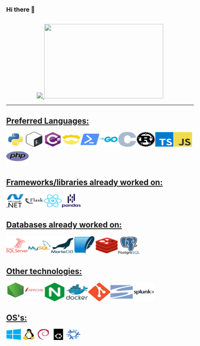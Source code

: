 ### Hi there 👋

<!--
**nuno-src/nuno-src** is a ✨ _special_ ✨ repository because its `README.md` (this file) appears on your GitHub profile.

Here are some ideas to get you started:

- 🔭 I’m currently working on ...
- 🌱 I’m currently learning C#
- -->

##
<!--
- 👯 I’m looking to collaborate on ...
- 🤔 I’m looking for help with ...
- 💬 Ask me about ...
- 📫 How to reach me: ...
- 😄 Pronouns: ...
- ⚡ Fun fact: ...
-->


<div align="center">
  <a href="https://github.com/nvn0">
  <img height="200em" src="https://github-readme-stats.vercel.app/api?username=nvn0&show_icons=true&theme=dark&include_all_commits=true&count_private=true"/>
  <img height="200em" width="320em" src="https://github-readme-stats.vercel.app/api/top-langs/?username=nvn0&layout=compact&langs_count=8&theme=dark&hide=yara,nix,dockerfile"/>
</div>
  
---  
  
##  Preferred Languages:
  

  <img align="left" alt="Nuno-Python" height="40" width="50" src="https://raw.githubusercontent.com/devicons/devicon/master/icons/python/python-original.svg">
  <img align="left" alt="Nuno-Bash" height="40" width="50" src="https://raw.githubusercontent.com/devicons/devicon/master/icons/bash/bash-original.svg">
  <img align="left" alt="Nuno-Csharp" height="40" width="50" src="https://raw.githubusercontent.com/devicons/devicon/master/icons/csharp/csharp-original.svg">
  <img align="left" alt="Nuno-Nim" height="40" width="50" src="https://raw.githubusercontent.com/devicons/devicon/refs/heads/master/icons/nim/nim-original.svg">
  <img align="left" alt="Nuno-PowerShell" height="40" width="50" src="https://raw.githubusercontent.com/devicons/devicon/refs/heads/master/icons/powershell/powershell-original.svg">
  <img align="left" alt="Nuno-Go" height="40" width="50" src="https://raw.githubusercontent.com/devicons/devicon/master/icons/go/go-original-wordmark.svg">
  <img align="left" alt="Nuno-C" height="40" width="50" src="https://raw.githubusercontent.com/devicons/devicon/master/icons/c/c-original.svg">
  <img align="left" alt="Nuno-Rust" height="40" width="50" src="https://raw.githubusercontent.com/devicons/devicon/master/icons/rust/rust-original.svg">
  <img align="left" alt="Nuno-Ts" height="40" width="50" src="https://raw.githubusercontent.com/devicons/devicon/master/icons/typescript/typescript-original.svg">
  <img align="left" alt="Nuno-Js" height="40" width="50" src="https://raw.githubusercontent.com/devicons/devicon/master/icons/javascript/javascript-original.svg">
  
  

<!--
  <img align="left" alt="Nuno-HTML" height="40" width="50" src="https://raw.githubusercontent.com/devicons/devicon/master/icons/html5/html5-original.svg">
  <img align="left" alt="Nuno-CSS" height="40" width="50" src="https://raw.githubusercontent.com/devicons/devicon/master/icons/css3/css3-original.svg">
  -->
  
  <img align="leftr" alt="Nuno-php" height="50" width="60" src="https://raw.githubusercontent.com/devicons/devicon/refs/heads/master/icons/php/php-original.svg">
  
<!--
<img align="left" alt="Nuno-Nim" height="40" width="50" src="https://raw.githubusercontent.com/devicons/devicon/refs/heads/master/icons/nim/nim-plain-wordmark.svg">
  <img align="left" alt="Nuno-Nim" height="40" width="50" src="https://raw.githubusercontent.com/devicons/devicon/refs/heads/master/icons/nim/nim-original.svg">
  <img align="left" alt="Nuno-Kotlin" height="40" width="50" src="https://raw.githubusercontent.com/devicons/devicon/master/icons/kotlin/kotlin-original.svg">
  <img align="center" alt="Nuno-Lua" height="40" width="50" src="https://raw.githubusercontent.com/devicons/devicon/master/icons/lua/lua-original.svg">
  <img align="center" alt="Nuno-Dart" height="30" width="40" src="https://raw.githubusercontent.com/devicons/devicon/master/icons/dart/dart-original.svg">
  <img align="center" alt="Nuno-C++" height="30" width="40" src="https://raw.githubusercontent.com/devicons/devicon/master/icons/cplusplus/cplusplus-original.svg">
  
  -->

  ##  Frameworks/libraries already worked on:

  <img align="left" alt="Nuno-dotnet" height="40" width="50" src="https://raw.githubusercontent.com/devicons/devicon/master/icons/dot-net/dot-net-original-wordmark.svg">
  <img align="left" alt="Nuno-Flask" height="40" width="50" src="https://raw.githubusercontent.com/devicons/devicon/master/icons/flask/flask-original-wordmark.svg">
  <img align="left" alt="Nuno-React" height="40" width="50" src="https://raw.githubusercontent.com/devicons/devicon/master/icons/react/react-original.svg">
  <img align="leftr" alt="Nuno-Pandas" height="40" width="50" src="https://raw.githubusercontent.com/devicons/devicon/master/icons/pandas/pandas-original-wordmark.svg">
  
  <!--
  <img align="leftr" alt="Nuno-Vue" height="40" width="50" src="https://raw.githubusercontent.com/devicons/devicon/master/icons/vuejs/vuejs-original.svg">
  <img align="left" alt="Nuno-Flutter" height="30" width="40" src="https://raw.githubusercontent.com/devicons/devicon/master/icons/flutter/flutter-original.svg">
  <img align="leftr" alt="Nuno-Django" height="30" width="40" src="https://raw.githubusercontent.com/devicons/devicon/master/icons/django/django-original.svg">
  
  <img align="left" alt="Nuno-Xamarin" height="40" width="50" src="https://raw.githubusercontent.com/devicons/devicon/master/icons/xamarin/xamarin-original-wordmark.svg">
-->
  
  
  ## Databases already worked on:
  
  <img align="left" alt="Nuno-mssqlserver" height="50" width="60" src="https://github.com/devicons/devicon/blob/master/icons/microsoftsqlserver/microsoftsqlserver-plain-wordmark.svg">
  <img align="left" alt="Nuno-mysql" height="50" width="60" src="https://raw.githubusercontent.com/devicons/devicon/master/icons/mysql/mysql-original-wordmark.svg">
  <img align="left" alt="Nuno-mariadb" height="50" width="60" src="https://raw.githubusercontent.com/devicons/devicon/refs/heads/master/icons/mariadb/mariadb-original-wordmark.svg">
  <img align="left" alt="Nuno-sqlite" height="50" width="60" src="https://raw.githubusercontent.com/devicons/devicon/refs/heads/master/icons/sqlite/sqlite-original.svg">
  <img align="left" alt="Nuno-redis" height="50" width="60" src="https://raw.githubusercontent.com/devicons/devicon/refs/heads/master/icons/redis/redis-original.svg">
  <img align="leftr" alt="Nuno-redis" height="50" width="60" src="https://raw.githubusercontent.com/devicons/devicon/refs/heads/master/icons/postgresql/postgresql-original-wordmark.svg">  
  <!--
  <img align="left" alt="Nuno-mdb" height="30" width="40" src="https://raw.githubusercontent.com/devicons/devicon/master/icons/mongodb/mongodb-original-wordmark.svg">
  -->
  
  
  ## Other technologies:
  
  <img align="left" alt="Nuno-nodejs" height="40" width="50" src="https://raw.githubusercontent.com/devicons/devicon/master/icons/nodejs/nodejs-original.svg">
  <img align="left" alt="Nuno-apache" height="40" width="50" src="https://raw.githubusercontent.com/devicons/devicon/master/icons/apache/apache-original-wordmark.svg">
  <img align="left" alt="Nuno-nginx" height="50" width="60" src="https://raw.githubusercontent.com/devicons/devicon/master/icons/nginx/nginx-original.svg">
  <img align="left" alt="Nuno-docker" height="50" width="60" src="https://raw.githubusercontent.com/devicons/devicon/master/icons/docker/docker-original-wordmark.svg">
  <img align="left" alt="Nuno-git" height="50" width="60" src="https://raw.githubusercontent.com/devicons/devicon/refs/heads/master/icons/git/git-plain.svg">
  <img align="left" alt="Nuno-subversion" height="50" width="60" src="https://raw.githubusercontent.com/devicons/devicon/refs/heads/master/icons/subversion/subversion-original.svg">
  <img align="leftr" alt="Nuno-splunk" height="50" width="60" src="https://github.com/devicons/devicon/blob/master/icons/splunk/splunk-original-wordmark.svg">
  
  
  ## OS's:
  
  <img align="left" alt="Nuno-Windows" height="30" width="40" src="https://raw.githubusercontent.com/devicons/devicon/master/icons/windows8/windows8-original.svg">
  <img align="left" alt="Nuno-Linux" height="30" width="40" src="https://raw.githubusercontent.com/devicons/devicon/master/icons/linux/linux-original.svg">
  <img align="left" alt="Nuno-Debian" height="30" width="40" src="https://raw.githubusercontent.com/devicons/devicon/master/icons/debian/debian-plain.svg">
  <img align="left" alt="Nuno-Ubuntu" height="30" width="40" src="https://raw.githubusercontent.com/devicons/devicon/d98a72cb9a6d8e543ddbddc32bac231572349e96/icons/ubuntu/ubuntu-plain.svg">
  <img align="leftr" alt="Nuno-NixOS" height="30" width="40" src="https://raw.githubusercontent.com/devicons/devicon/master/icons/nixos/nixos-original.svg">
  
 

  
 
